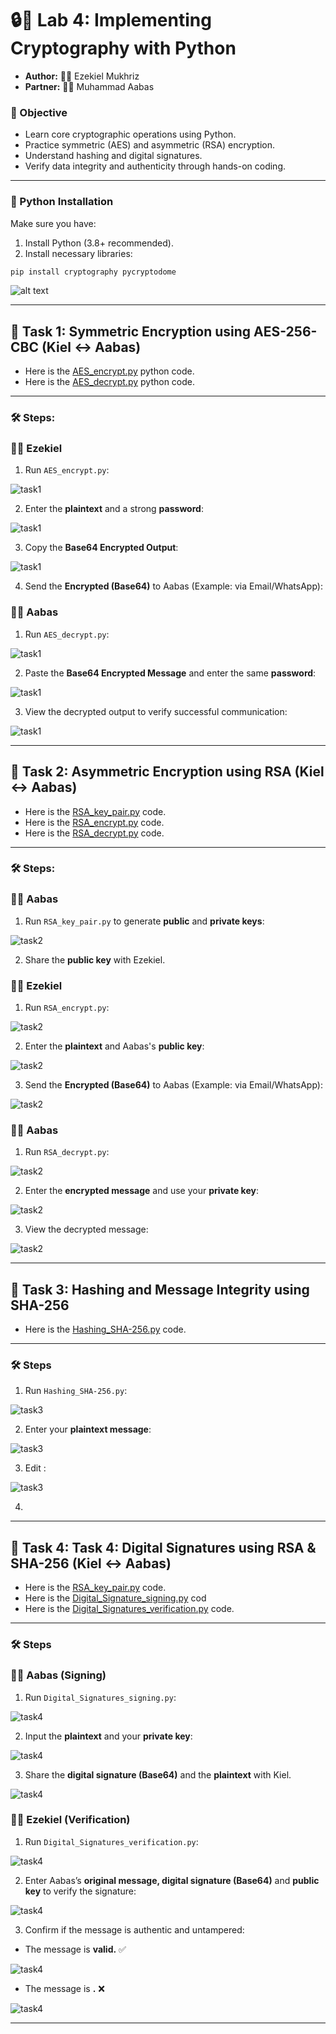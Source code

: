 # 🔒🐍 Lab 4: Implementing Cryptography with Python 

- **Author:** 👦🏾 Ezekiel Mukhriz
- **Partner:** 👦🏾 Muhammad Aabas 

### 📌 Objective
- Learn core cryptographic operations using Python.
- Practice symmetric (AES) and asymmetric (RSA) encryption.
- Understand hashing and digital signatures.
- Verify data integrity and authenticity through hands-on coding.

---

### 🐍 Python Installation
Make sure you have:
1. Install Python (3.8+ recommended).
2. Install necessary libraries:
```bash
pip install cryptography pycryptodome
```

![alt text](<Screenshots/python_installation.png>)

---

## 🔹 Task 1: Symmetric Encryption using AES-256-CBC (Kiel ↔ Aabas)

- Here is the [AES_encrypt.py](Python_Source/AES_encrypt.py) python code.
- Here is the [AES_decrypt.py](Python_Source/AES_decrypt.py) python code.

---

### 🛠️ Steps:

### 👦🏾 Ezekiel 

1. Run `AES_encrypt.py`:

![task1](Screenshots/task1_code1.png) 

2. Enter the **plaintext** and a strong **password**:

![task1](Screenshots/task1_encrypt1.png) 

3. Copy the **Base64 Encrypted Output**:

![task1](Screenshots/task1_encrypt2.png) 

4. Send the **Encrypted (Base64)** to Aabas (Example: via Email/WhatsApp):

### 👦🏾 Aabas 

1. Run `AES_decrypt.py`:

![task1](Screenshots/task1_code2.png) 

2. Paste the **Base64 Encrypted Message** and enter the same **password**:

![task1](Screenshots/task1_decrypt1.png)

3. View the decrypted output to verify successful communication:

![task1](Screenshots/task1_decrypt2.png) 

---

## 🔹 Task 2: Asymmetric Encryption using RSA (Kiel ↔ Aabas)

- Here is the [RSA_key_pair.py](Python_Source/RSA_key_pair.py) code.
- Here is the [RSA_encrypt.py](Python_Source/RSA_encrypt.py) code.
- Here is the [RSA_decrypt.py](Python_Source/RSA_decrypt.py) code.

---

### 🛠️ Steps:

### 👦🏾 Aabas 

1. Run `RSA_key_pair.py` to generate **public** and **private keys**:

![task2](Screenshots/task2_code1.png) 

2. Share the **public key** with Ezekiel.

### 👦🏾 Ezekiel 

1. Run `RSA_encrypt.py`:

![task2](Screenshots/task2_code2.png) 

2. Enter the **plaintext** and Aabas's **public key**:

![task2](Screenshots/task2_encrypt1.png) 

3. Send the **Encrypted (Base64)** to Aabas (Example: via Email/WhatsApp):

![task2](Screenshots/task2_encrypt2.png) 

### 👦🏾 Aabas 

1. Run `RSA_decrypt.py`:

![task2](Screenshots/task2_code3.png) 

2. Enter the **encrypted message** and use your **private key**:

![task2](Screenshots/task2_decrypt1.png) 

3. View the decrypted message:

![task2](Screenshots/task2_decrypt2.png) 

---

## 🔹 Task 3: Hashing and Message Integrity using SHA-256

- Here is the [Hashing_SHA-256.py](Python_Source/Hashing_SHA-256.py) code.

---

### 🛠️ Steps

1. Run `Hashing_SHA-256.py`:

![task3](Screenshots/task3_code.png) 

2. Enter your **plaintext message**:

![task3](Screenshots/task3_hash1.png)

3. Edit :

![task3](Screenshots/task3_hash2.png)

4. 



---

## 🔹 Task 4: Task 4: Digital Signatures using RSA & SHA-256 (Kiel ↔ Aabas)

- Here is the [RSA_key_pair.py](Python_Source/RSA_key_pair.py) code.
- Here is the [Digital_Signature_signing.py](Python_Source/Digital_Signature_signing.py) cod
- Here is the [Digital_Signatures_verification.py](Python_Source/Digital_Signatures_verification.py) code.

---

### 🛠️ Steps

### 👦🏾 Aabas (Signing)

1. Run `Digital_Signatures_signing.py`:

![task4](Screenshots/task4_code1.png) 

2. Input the **plaintext** and your **private key**:

![task4](Screenshots/task4_ds1.png)  

3. Share the **digital signature (Base64)** and the **plaintext** with Kiel.

![task4](Screenshots/task4_ds2.png) 

### 👦🏾 Ezekiel (Verification)

1. Run `Digital_Signatures_verification.py`:

![task4](Screenshots/task4_code2.png) 

2. Enter Aabas’s **original message, digital signature (Base64)** and **public key** to verify the signature:

![task4](Screenshots/task4_ds3.png) 

3. Confirm if the message is authentic and untampered:
- The message is **valid.** ✅

![task4](Screenshots/task4_valid.png)

- The message is **.** ❌

![task4](Screenshots/task4_invalid.png)

---

